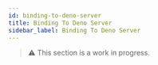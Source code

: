 ```yaml
---
id: binding-to-deno-server
title: Binding To Deno Server
sidebar_label: Binding To Deno Server
---
```


> ⚠️ This section is a work in progress.
